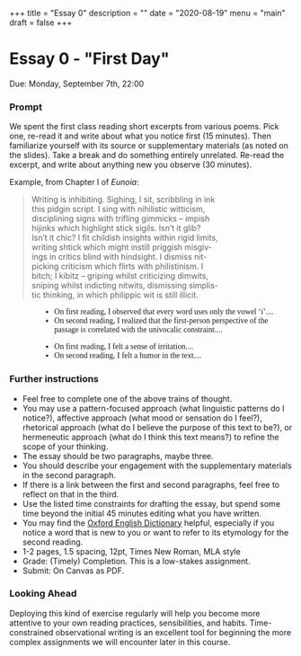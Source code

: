 +++
title = "Essay 0"
description = ""
date = "2020-08-19"
menu = "main"
draft = false
+++

<div class="essay">

# Essay 0 - "First Day"

Due: Monday, September 7th, 22:00  

### Prompt
We spent the first class reading short excerpts from various poems. Pick one, re-read it and write about what you notice first (15 minutes). Then familiarize yourself with its source or supplementary materials (as noted on the slides). Take a break and do something entirely unrelated. Re-read the excerpt, and write about anything new you observe (30 minutes).

Example, from Chapter I of *Eunoia*:
> Writing is inhibiting. Sighing, I sit, scribbling in ink  
this pidgin script. I sing with nihilistic witticism,  
disciplining signs with trifling gimmicks – impish  
hijinks which highlight stick sigils. Isn’t it glib?  
Isn’t it chic? I fit childish insights within rigid limits,  
writing shtick which might instill priggish misgiv-  
ings in critics blind with hindsight. I dismiss nit-   
picking criticism which flirts with philistinism. I  
bitch; I kibitz – griping whilst criticizing dimwits,    
sniping whilst indicting nitwits, dismissing simplis-  
tic thinking, in which philippic wit is still illicit.

<ul style="font-family:'Times'; margin-left:4em;">
   <li> On first reading, I observed that every word uses only the vowel &lsquo;i&rsquo;....<br>
   <li> On second reading, I realized that the first-person perspective of the passage is correlated with the univocalic constraint....</ul>
<ul style="font-family:'Times'; margin-left:4em;">
   <li> On first reading, I felt a sense of irritation....<br>
   <li> On second reading, I felt a humor in the text....</ul>


### Further instructions

* Feel free to complete one of the above trains of thought.
* You may use a pattern-focused approach (what linguistic patterns do I notice?), affective approach (what mood or sensation do I feel?), rhetorical approach (what do I believe the purpose of this text to be?), or hermeneutic approach (what do I think this text means?) to refine the scope of your thinking.
* The essay should be two paragraphs, maybe three.
* You should describe your engagement with the supplementary materials in the second paragraph.
* If there is a link between the first and second paragraphs, feel free to reflect on that in the third.
* Use the listed time constraints for drafting the essay, but spend some time beyond the initial 45 minutes editing what you have written.
* You may find the [Oxford English Dictionary](https://www-oed-com.proxy.library.cornell.edu) helpful, especially if you notice a word that is new to you or want to refer to its etymology for the second reading.
* 1-2 pages, 1.5 spacing, 12pt, Times New Roman, MLA style
* Grade: (Timely) Completion. This is a low-stakes assignment.
* Submit: On Canvas as PDF.

### Looking Ahead
Deploying this kind of exercise regularly will help you become more attentive to your own reading practices, sensibilities, and habits. Time-constrained observational writing is an excellent tool for beginning the more complex assignments we will encounter later in this course.

</div>
